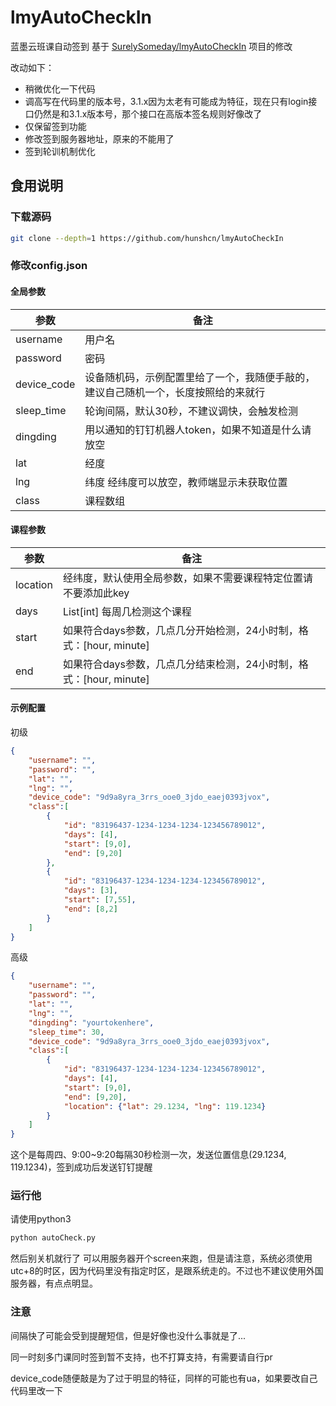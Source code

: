 # lmyAutoCheckIn
蓝墨云班课自动签到
基于 [SurelySomeday/lmyAutoCheckIn](https://github.com/SurelySomeday/lmyAutoCheckIn) 项目的修改

改动如下：
- 稍微优化一下代码
- 调高写在代码里的版本号，3.1.x因为太老有可能成为特征，现在只有login接口仍然是和3.1.x版本号，那个接口在高版本签名规则好像改了
- 仅保留签到功能
- 修改签到服务器地址，原来的不能用了
- 签到轮训机制优化

## 食用说明
### 下载源码
```bash
git clone --depth=1 https://github.com/hunshcn/lmyAutoCheckIn
```
### 修改config.json
#### 全局参数

| 参数 | 备注 |
| ----  | ---- |
| username | 用户名 |
| password | 密码 |
| device_code | 设备随机码，示例配置里给了一个，我随便手敲的，建议自己随机一个，长度按照给的来就行 |
| sleep_time | 轮询间隔，默认30秒，不建议调快，会触发检测 |
| dingding | 用以通知的钉钉机器人token，如果不知道是什么请放空 |
| lat | 经度 |
| lng | 纬度 经纬度可以放空，教师端显示未获取位置|
| class | 课程数组 |

#### 课程参数

| 参数 | 备注 |
| ----  | ---- |
| location | 经纬度，默认使用全局参数，如果不需要课程特定位置请不要添加此key |
| days | List[int] 每周几检测这个课程 |
| start | 如果符合days参数，几点几分开始检测，24小时制，格式：[hour, minute] |
| end | 如果符合days参数，几点几分结束检测，24小时制，格式：[hour, minute] |

#### 示例配置
初级
```json
{
    "username": "",
    "password": "",
    "lat": "",
    "lng": "",
    "device_code": "9d9a8yra_3rrs_ooe0_3jdo_eaej0393jvox",
    "class":[
        {
            "id": "83196437-1234-1234-1234-123456789012",
            "days": [4],
            "start": [9,0],
            "end": [9,20]
        },
        {
            "id": "83196437-1234-1234-1234-123456789012",
            "days": [3],
            "start": [7,55],
            "end": [8,2]
        }
    ]
}
```

高级
```json
{
    "username": "",
    "password": "",
    "lat": "",
    "lng": "",
    "dingding": "yourtokenhere",
    "sleep_time": 30,
    "device_code": "9d9a8yra_3rrs_ooe0_3jdo_eaej0393jvox",
    "class":[
        {
            "id": "83196437-1234-1234-1234-123456789012",
            "days": [4],
            "start": [9,0],
            "end": [9,20],
            "location": {"lat": 29.1234, "lng": 119.1234}
        }
    ]
}
```
这个是每周四、9:00~9:20每隔30秒检测一次，发送位置信息(29.1234, 119.1234)，签到成功后发送钉钉提醒

### 运行他
请使用python3
```bash
python autoCheck.py
```
然后别关机就行了
可以用服务器开个screen来跑，但是请注意，系统必须使用utc+8的时区，因为代码里没有指定时区，是跟系统走的。不过也不建议使用外国服务器，有点点明显。

### 注意
间隔快了可能会受到提醒短信，但是好像也没什么事就是了...

同一时刻多门课同时签到暂不支持，也不打算支持，有需要请自行pr

device_code随便敲是为了过于明显的特征，同样的可能也有ua，如果要改自己代码里改一下